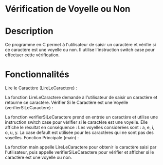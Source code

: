 # Vérification de Voyelle ou Non

# Description

Ce programme en C permet à l'utilisateur de saisir un caractère et vérifie si ce caractère est une voyelle ou non. Il utilise l'instruction switch case pour effectuer cette vérification.

# Fonctionnalités

Lire le Caractère (LireLeCaractere) :

La fonction LireLeCaractere demande à l'utilisateur de saisir un caractère et retourne ce caractère.
Vérifier Si le Caractère est une Voyelle (verifierSiLeCaractere) :

La fonction verifierSiLeCaractere prend en entrée un caractère et utilise une instruction switch case pour vérifier si le caractère est une voyelle. Elle affiche le résultat en conséquence :
Les voyelles considérées sont : a, e, i, o, u, y.
La case default est utilisée pour les caractères qui ne sont pas des voyelles.
Fonction Principale (main) :

La fonction main appelle LireLeCaractere pour obtenir le caractère saisi par l'utilisateur, puis appelle verifierSiLeCaractere pour vérifier et afficher si le caractère est une voyelle ou non.